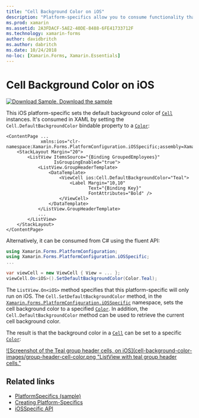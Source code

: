 ```yaml
---
title: "Cell Background Color on iOS"
description: "Platform-specifics allow you to consume functionality that's only available on a specific platform, without implementing custom renderers or effects. This article explains how to consume the iOS platform-specific that sets the default background color of cells on iOS."
ms.prod: xamarin
ms.assetid: 2A3FDACF-5AE2-40DE-8488-6FE41733712F
ms.technology: xamarin-forms
author: davidbritch
ms.author: dabritch
ms.date: 10/24/2018
no-loc: [Xamarin.Forms, Xamarin.Essentials]
---
```


# Cell Background Color on iOS

[![Download Sample.](~/media/shared/download.png) Download the sample](/samples/xamarin/xamarin-forms-samples/userinterface-platformspecifics)

This iOS platform-specific sets the default background color of [`Cell`](xref:Xamarin.Forms.Cell) instances. It's consumed in XAML by setting the `Cell.DefaultBackgroundColor` bindable property to a [`Color`](xref:Xamarin.Forms.Color):

```xaml
<ContentPage ...
             xmlns:ios="clr-namespace:Xamarin.Forms.PlatformConfiguration.iOSSpecific;assembly=Xamarin.Forms.Core">
    <StackLayout Margin="20">
        <ListView ItemsSource="{Binding GroupedEmployees}"
                  IsGroupingEnabled="true">
            <ListView.GroupHeaderTemplate>
                <DataTemplate>
                    <ViewCell ios:Cell.DefaultBackgroundColor="Teal">
                        <Label Margin="10,10"
                               Text="{Binding Key}"
                               FontAttributes="Bold" />
                    </ViewCell>
                </DataTemplate>
            </ListView.GroupHeaderTemplate>
            ...
        </ListView>
    </StackLayout>
</ContentPage>
```

Alternatively, it can be consumed from C# using the fluent API:

```csharp
using Xamarin.Forms.PlatformConfiguration;
using Xamarin.Forms.PlatformConfiguration.iOSSpecific;
...

var viewCell = new ViewCell { View = ... };
viewCell.On<iOS>().SetDefaultBackgroundColor(Color.Teal);
```

The `ListView.On<iOS>` method specifies that this platform-specific will only run on iOS. The `Cell.SetDefaultBackgroundColor` method, in the [`Xamarin.Forms.PlatformConfiguration.iOSSpecific`](xref:Xamarin.Forms.PlatformConfiguration.iOSSpecific) namespace, sets the cell background color to a specified [`Color`](xref:Xamarin.Forms.Color). In addition, the `Cell.DefaultBackgroundColor` method can be used to retrieve the current cell background color.

The result is that the background color in a [`Cell`](xref:Xamarin.Forms.Cell) can be set to a specific [`Color`](xref:Xamarin.Forms.Color):

[![Screenshot of the Teal group header cells, on iOS](cell-background-color-images/group-header-cell-color.png "ListView with teal group header cells."](cell-background-color-images/group-header-cell-color-large.png#lightbox "ListView with teal group header cells")

## Related links

- [PlatformSpecifics (sample)](/samples/xamarin/xamarin-forms-samples/userinterface-platformspecifics)
- [Creating Platform-Specifics](~/xamarin-forms/platform/platform-specifics/index.md#creating-platform-specifics)
- [iOSSpecific API](xref:Xamarin.Forms.PlatformConfiguration.iOSSpecific)